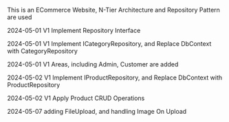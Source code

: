 This is an ECommerce Website, N-Tier Architecture and Repository Pattern are used

2024-05-01 V1 Implement Repository Interface

2024-05-01 V1 Implement ICategoryRepository, and Replace DbContext with CategoryRepository

2024-05-01 V1 Areas, including Admin, Customer are added

2024-05-02 V1 Implement IProductRepository, and Replace DbContext with ProductRepository

2024-05-02 V1 Apply Product CRUD Operations

2024-05-07 adding FileUpload, and handling Image On Upload
